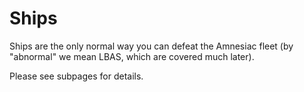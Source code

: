 # Ships

Ships are the only normal way you can defeat the Amnesiac fleet (by "abnormal" we mean LBAS, which are covered much later).

Please see subpages for details.
